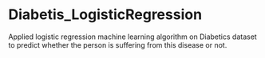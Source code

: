 # Diabetis_LogisticRegression
Applied logistic regression machine learning algorithm on Diabetics dataset to predict whether the person is suffering from this disease or not.
